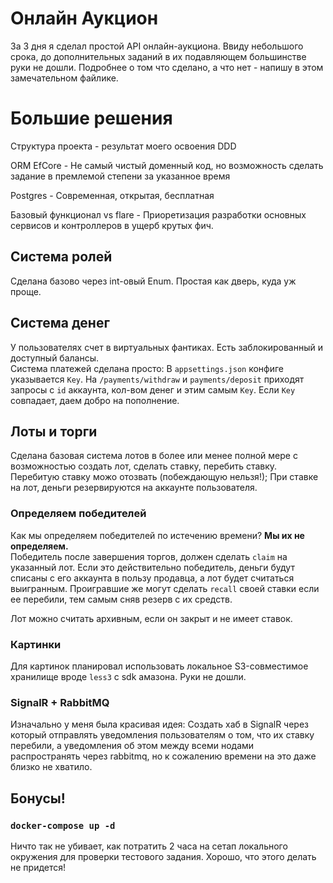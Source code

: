 # Онлайн Аукцион

За 3 дня я сделал простой API онлайн-аукциона. Ввиду небольшого срока, до дополнительных заданий в их подавляющем большинстве руки не дошли. Подробнее о том что сделано, а что нет - напишу в этом замечательном файлике.

# Большие решения

Структура проекта - результат моего освоения DDD  

ORM EfCore - Не самый чистый доменный код, но возможность сделать задание в премлемой степени за указанное время

Postgres - Современная, открытая, бесплатная

Базовый функционал vs flare - Приоретизация разработки основных сервисов и контроллеров в ущерб крутых фич.

## Система ролей  

Сделана базово через int-овый Enum. Простая как дверь, куда уж проще.

## Система денег  

У пользователях счет в виртуальных фантиках. Есть заблокированный и доступный балансы.  
Система платежей сделана просто: В `appsettings.json` конфиге указывается `Key`. На `/payments/withdraw` и `payments/deposit` приходят запросы с `id` аккаунта, кол-вом денег и этим самым `Key`. Если `Key` совпадает, даем добро на пополнение.

## Лоты и торги

Сделана базовая система лотов в более или менее полной мере с возможностью создать лот, сделать ставку, перебить ставку. Перебитую ставку можо отозвать (побеждающую нельзя!);
При ставке на лот, деньги резервируются на аккаунте пользователя.  

### Определяем победителей

Как мы определяем победителей по истечению времени? **Мы их не определяем.**  
Победитель после завершения торгов, должен сделать `claim` на указанный лот. Если это действительно победитель, деньги будут списаны с его аккаунта в пользу продавца, а лот будет считаться выигранным. Проигравшие же могут сделать `recall` своей ставки если ее перебили, тем самым сняв резерв с их средств.

Лот можно считать архивным, если он закрыт и не имеет ставок.

### Картинки

Для картинок планировал использовать локальное S3-совместимое хранилище вроде `less3` с sdk амазона. Руки не дошли.

### SignalR + RabbitMQ

Изначально у меня была красивая идея: Создать хаб в SignalR через который отправлять уведомления пользователям о том, что их ставку перебили, а уведомления об этом между всеми нодами распространять через rabbitmq, но к сожалению времени на это даже близко не хватило.

## Бонусы!

### `docker-compose up -d`

Ничто так не убивает, как потратить 2 часа на сетап локального окружения для проверки тестового задания. Хорошо, что этого делать не придется!
